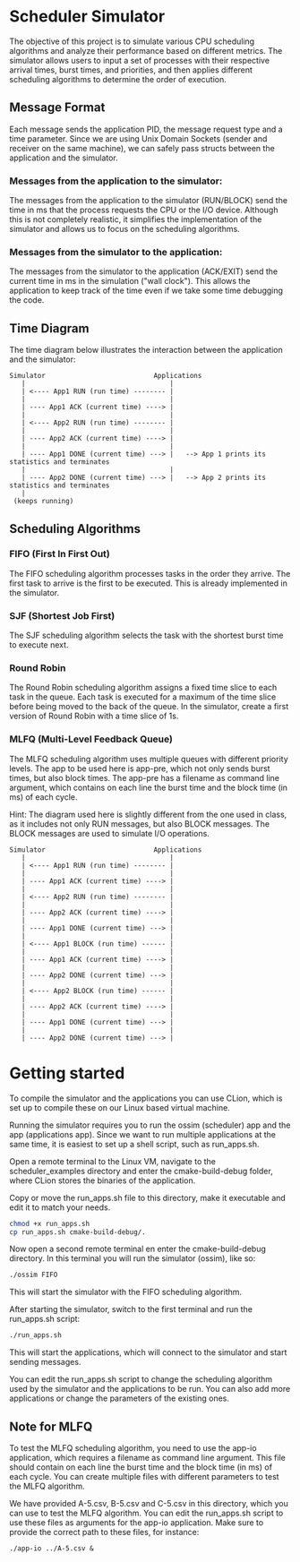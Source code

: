 # Scheduler Simulator

The objective of this project is to simulate various CPU scheduling algorithms and
analyze their performance based on different metrics. The simulator allows users to
input a set of processes with their respective arrival times, burst times, and priorities,
and then applies different scheduling algorithms to determine the order of execution.

## Message Format
Each message sends the application PID, the message request type and a time parameter.
Since we are using Unix Domain Sockets (sender and receiver on the same machine), we can
safely pass structs between the application and the simulator.

### Messages from the application to the simulator:
The messages from the application to the simulator (RUN/BLOCK) send the time in ms
that the process requests the CPU or the I/O device.
Although this is not completely realistic, it simplifies the implementation of the simulator
and allows us to focus on the scheduling algorithms.

### Messages from the simulator to the application:
The messages from the simulator to the application (ACK/EXIT) send the current time in ms
in the simulation ("wall clock"). This allows the application to keep track of the time even if
we take some time debugging the code.

## Time Diagram
The time diagram below illustrates the interaction between the application and the simulator:

```
Simulator                           Applications
   |                                    |
   | <---- App1 RUN (run time) -------- |
   |                                    |
   | ---- App1 ACK (current time) ----> |
   |                                    |
   | <---- App2 RUN (run time) -------- |
   |                                    |
   | ---- App2 ACK (current time) ----> |
   |                                    |
   | ---- App1 DONE (current time) ---> |   --> App 1 prints its statistics and terminates
   |                                    |
   | ---- App2 DONE (current time) ---> |   --> App 2 prints its statistics and terminates
   |
 (keeps running)
   ```

## Scheduling Algorithms

### FIFO (First In First Out)
The FIFO scheduling algorithm processes tasks in the order they arrive. The first task to arrive is the
first to be executed.
This is already implemented in the simulator.

### SJF (Shortest Job First)
The SJF scheduling algorithm selects the task with the shortest burst time to execute next.

### Round Robin
The Round Robin scheduling algorithm assigns a fixed time slice to each task in the queue. Each task
is executed for a maximum of the time slice before being moved to the back of the queue.
In the simulator, create a first version of Round Robin with a time slice of 1s.

### MLFQ (Multi-Level Feedback Queue)
The MLFQ scheduling algorithm uses multiple queues with different priority levels. The app to be used
here is app-pre, which not only sends burst times, but also block times. The app-pre has a filename as
command line argument, which contains on each line the burst time and the block time (in ms) of each cycle.

Hint: The diagram used here is slightly different from the one used in class, as it includes not only RUN
messages, but also BLOCK messages. The BLOCK messages are used to simulate I/O operations.

```
Simulator                           Applications
   |                                    |
   | <---- App1 RUN (run time) -------- |
   |                                    |
   | ---- App1 ACK (current time) ----> |
   |                                    |
   | <---- App2 RUN (run time) -------- |
   |                                    |
   | ---- App2 ACK (current time) ----> |
   |                                    |
   | ---- App1 DONE (current time) ---> | 
   |                                    |
   | <---- App1 BLOCK (run time) ------ |
   |                                    |
   | ---- App1 ACK (current time) ----> |
   |                                    |
   | ---- App2 DONE (current time) ---> | 
   |                                    |
   | <---- App2 BLOCK (run time) ------ |
   |                                    |
   | ---- App2 ACK (current time) ----> |
   |                                    |
   | ---- App1 DONE (current time) ---> | 
   |                                    |
   | ---- App2 DONE (current time) ---> | 
```


# Getting started

To compile the simulator and the applications you can use CLion, 
which is set up to compile these on our Linux based virtual machine.

Running the simulator requires you to run the ossim (scheduler) app and the app (applications app).
Since we want to run multiple applications at the same time, it is easiest to set up a shell script,
such as run_apps.sh.

Open a remote terminal to the Linux VM, navigate to the scheduler_examples directory and enter the
cmake-build-debug folder, where CLion stores the binaries of the application. 

Copy or move the run_apps.sh file to this directory, make it executable and edit it to match your needs.

```bash
chmod +x run_apps.sh
cp run_apps.sh cmake-build-debug/.
```

Now open a second remote terminal en enter the cmake-build-debug directory. In this
terminal you will run the simulator (ossim), like so:

```bash
./ossim FIFO
```
This will start the simulator with the FIFO scheduling algorithm.

After starting the simulator, switch to the first terminal and run the run_apps.sh script:

```bash
./run_apps.sh
```
This will start the applications, which will connect to the simulator and start sending
messages.

You can edit the run_apps.sh script to change the scheduling algorithm used by the simulator
and the applications to be run. You can also add more applications or change the parameters
of the existing ones.

## Note for MLFQ
To test the MLFQ scheduling algorithm, you need to use the app-io application, which requires
a filename as command line argument. This file should contain on each line the burst time and
the block time (in ms) of each cycle. You can create multiple files with different parameters
to test the MLFQ algorithm.

We have provided A-5.csv, B-5.csv and C-5.csv in this directory, which you can use to test the MLFQ algorithm.
You can edit the run_apps.sh script to use these files as arguments for the app-io application.
Make sure to provide the correct path to these files, for instance:

```
./app-io ../A-5.csv &
```
